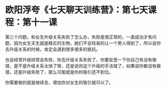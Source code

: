 # 欧阳浮夸《七天聊天训练营》：第七天课程：第十一课

第三个问题，和女生升级关系失败了怎么办，失败是很正常的，一直成功才有问题，因为女生天生就是精实的生物，她们不会轻易的让一个男人得到了，所以说你去升级关系的时候，肯定会遇到很多很多的抵抗。

也会经常升级经常会失败，你去升级关系失败了，你要反思一下你自己有没有做错，是不是升级关系太快了呀，还是说你这个升级的手法错了，如果说你都没有做错，还是升级失败了，那么可能就是你的吸引还不到位。

你需要做的就是继续去，增加你对女生的吸引就可以了。